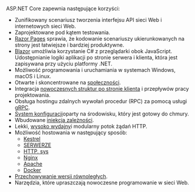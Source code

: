 ASP.NET Core zapewnia następujące korzyści:

* Zunifikowany scenariusz tworzenia interfejsu API sieci Web i internetowych sieci Web.
* Zaprojektowane pod kątem testowania.
* [Razor Pages](xref:razor-pages/index) sprawia, że kodowanie scenariuszy ukierunkowanych na strony jest łatwiejsze i bardziej produktywne.
* [Blazor](xref:blazor/index) umożliwia korzystanie C# z przeglądarki obok JavaScript. Udostępnianie logiki aplikacji po stronie serwera i klienta, która jest zapisywana przy użyciu platformy .NET.
* Możliwość programowania i uruchamiania w systemach Windows, macOS i Linux.
* Otwarte i skoncentrowane na [społeczności](https://live.asp.net/).
* Integracja [nowoczesnych struktur po stronie klienta](xref:blazor/index) i przepływów pracy projektowania.
* Obsługa hostingu zdalnych wywołań procedur (RPC) za pomocą usługi [gRPC](xref:grpc/index).
* [System konfiguracji](xref:fundamentals/configuration/index)oparty na środowisku, który jest gotowy do chmury.
* Wbudowane [iniekcja zależności](xref:fundamentals/dependency-injection).
* Lekki, [wysoko wydajny](https://github.com/aspnet/benchmarks)i modularny potok żądań HTTP.
* Możliwość hostowania w następujący sposób:
  * [Kestrel](xref:fundamentals/servers/kestrel)
  * [SERWERZE](xref:host-and-deploy/iis/index)
  * [HTTP. sys](xref:fundamentals/servers/httpsys)
  * [Nginx](xref:host-and-deploy/linux-nginx)
  * [Apache](xref:host-and-deploy/linux-apache)
  * [Docker](xref:host-and-deploy/docker/index)
* [Przechowywanie wersji równoległych](/dotnet/standard/choosing-core-framework-server#a-need-for-side-by-side-of-net-versions-per-application-level).
* Narzędzia, które upraszczają nowoczesne programowanie w sieci Web.
